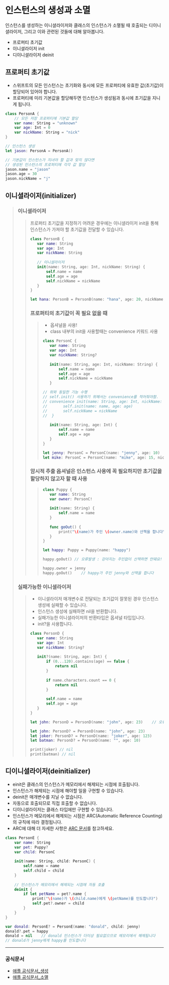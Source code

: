 # 인스턴스의 생성과 소멸 
인스턴스를 생성하는 이니셜라이저와 클래스의 인스턴스가 소멸될 때 호출되는 디이니셜라이저, 그리고 이와 관련된 것들에 대해 알아봅니다.

- 프로퍼티 초기값
- 이니셜라이저 init
- 디이니셜라이저 deinit


## 프로퍼티 초기값

- 스위프트의 모든 인스턴스는 초기화와 동시에 모든 프로퍼티에 유효한 값(초기값)이 할당되어 있어야 합니다.
- 프로퍼티에 미리 기본값을 할당해두면 인스턴스가 생성됨과 동시에 초기값을 지니게 됩니다.
```swift
class PersonA {
    // 모든 저장 프로퍼티에 기본값 할당
    var name: String = "unknown"
    var age: Int = 0
    var nickName: String = "nick"
}

// 인스턴스 생성
let jason: PersonA = PersonA()

// 기본값이 인스턴스가 지녀야 할 값과 맞지 않다면
// 생성된 인스턴스의 프로퍼티에 각각 값 할당
jason.name = "jason"
jason.age = 30
jason.nickName = "j"
```

## 이니셜라이저(initializer)
>### 이니셜라이저
>    >프로퍼티 초기값을 지정하기 어려운 경우에는 이니셜라이저 init을 통해 인스턴스가 가져야 할 초기값을 전달할 수 있습니다.
>    >```swift
>    >class PersonB {
>    >    var name: String
>    >    var age: Int
>    >    var nickName: String
>    >    
>    >    // 이니셜라이저
>    >    init(name: String, age: Int, nickName: String) {
>    >        self.name = name
>    >        self.age = age
>    >        self.nickName = nickName
>    >    }
>    >}
>    >
>    >let hana: PersonB = PersonB(name: "hana", age: 20, nickName: "하나")
>    >```
>    >### 프로퍼티의 초기값이 꼭 필요 없을 때
>    >
>    >    >- 옵셔널을 사용!
>    >    >- class 내부의 init을 사용할때는 convenience 키워드 사용
>    >    >```swift
>    >    >class PersonC {
>    >    >    var name: String
>    >    >    var age: Int
>    >    >    var nickName: String?
>    >    >    
>    >    >    init(name: String, age: Int, nickName: String) {
>    >    >        self.name = name
>    >    >        self.age = age
>    >    >        self.nickName = nickName
>    >    >    }
>    >    >
>    >    >// 위와 동일한 기능 수행
>    >    >// self.init() 사용하기 위해서는 convenience를 적어줘야함.
>    >    >// convenience init(name: String, age: Int, nickName: String) {
>    >    >//       self.init(name: name, age: age)
>    >    >//       self.nickName = nickName
>    >    >//  }
>    >    >    
>    >    >    init(name: String, age: Int) {
>    >    >        self.name = name
>    >    >        self.age = age
>    >    >    }
>    >    >}
>    >    >
>    >    >let jenny: PersonC = PersonC(name: "jenny", age: 10)
>    >    >let mike: PersonC = PersonC(name: "mike", age: 15, nickName: "m")
>    >    >```
>    >    >
>    >### 암시적 추출 옵셔널은 인스턴스 사용에 꼭 필요하지만 초기값을 할당하지 않고자 할 때 사용
>    >    >```swift
>    >    >class Puppy {
>    >    >    var name: String
>    >    >    var owner: PersonC!
>    >    >    
>    >    >    init(name: String) {
>    >    >        self.name = name
>    >    >    }
>    >    >    
>    >    >    func goOut() {
>    >    >        print("\(name)가 주인 \(owner.name)와 산책을 합니다")
>    >    >    }
>    >    >}
>    >    >
>    >    >let happy: Puppy = Puppy(name: "happy")
>    >    >
>    >    >happy.goOut() // 오류발생 : 강아지는 주인없이 산책하면 안돼요! 주인이 없는 상태라 오류 발생
>    >    >
>    >    >happy.owner = jenny
>    >    >happy.goOut()    // happy가 주인 jenny와 산책을 합니다
>    >    >```
>### 실패가능한 이니셜라이저
>    >- 이니셜라이저 매개변수로 전달되는 초기값이 잘못된 경우 인스턴스 생성에 실패할 수 있습니다.
>    >- 인스턴스 생성에 실패하면 nil을 반환합니다.
>    >- 실패가능한 이니셜라이저의 반환타입은 옵셔널 타입입니다.
>    >- init?을 사용합니다.
>    >```swift
>    >class PersonD {
>    >    var name: String
>    >    var age: Int
>    >    var nickName: String?
>    >    
>    >    init?(name: String, age: Int) {
>    >        if (0...120).contains(age) == false {
>    >            return nil
>    >        }
>    >        
>    >        if name.characters.count == 0 {
>    >            return nil
>    >        }
>    >        
>    >        self.name = name
>    >        self.age = age
>    >    }
>    >}
>    >
>    >let john: PersonD = PersonD(name: "john", age: 23)    // 오류발생 : 반환 값이 nil일 수 있는데 옵셔널로 선언 안해 줘서 오류발생한다.
>    >
>    >let john: PersonD? = PersonD(name: "john", age: 23)
>    >let joker: PersonD? = PersonD(name: "joker", age: 123)
>    >let batman: PersonD? = PersonD(name: "", age: 10)
>    >
>    >print(joker) // nil
>    >print(batman) // nil
>    >```

## 디이니셜라이저(deinitializer)
- einit은 클래스의 인스턴스가 메모리에서 해제되는 시점에 호출됩니다.
- 인스턴스가 해제되는 시점에 해야할 일을 구현할 수 있습니다.
- deinit은 매개변수를 지닐 수 없습니다.
- 자동으로 호출되므로 직접 호출할 수 없습니다.
- 디이니셜라이저는 클래스 타입에만 구현할 수 있습니다.
- 인스턴스가 메모리에서 해제되는 시점은 ARC(Automatic Reference Counting) 의 규칙에 따라 결정됩니다.
- ARC에 대해 더 자세한 사항은 [ARC 문서](https://docs.swift.org/swift-book/LanguageGuide/AutomaticReferenceCounting.html)를 참고하세요. 
```swift
class PersonE {
    var name: String
    var pet: Puppy?
    var child: PersonC
    
    init(name: String, child: PersonC) {
        self.name = name
        self.child = child
    }
    
    // 인스턴스가 메모리에서 해제되는 시점에 자동 호출
    deinit {
        if let petName = pet?.name {
            print("\(name)가 \(child.name)에게 \(petName)를 인도합니다")
            self.pet?.owner = child
        }
    }
}

var donald: PersonE? = PersonE(name: "donald", child: jenny)
donald?.pet = happy
donald = nil    // donald 인스턴스가 더이상 필요없으므로 메모리에서 해제됩니다
// donald가 jenny에게 happy를 인도합니다
```
***
### 공식문서
- [애플 공식문서_생성](https://docs.swift.org/swift-book/LanguageGuide/Initialization.html)
- [애플 공식문서_소멸](https://docs.swift.org/swift-book/LanguageGuide/Deinitialization.html)